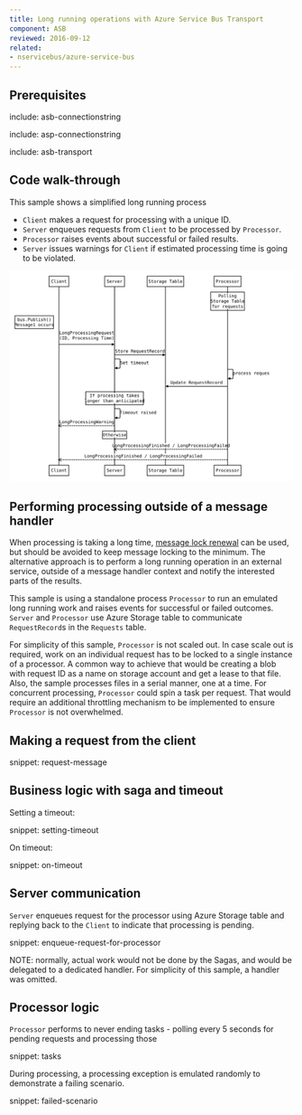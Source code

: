 ```yaml
---
title: Long running operations with Azure Service Bus Transport
component: ASB
reviewed: 2016-09-12
related:
- nservicebus/azure-service-bus
---
```



## Prerequisites

include: asb-connectionstring

include: asp-connectionstring


include: asb-transport


## Code walk-through

This sample shows a simplified long running process

 * `Client` makes a request for processing with a unique ID.
 * `Server` enqueues requests from `Client` to be processed by `Processor`.
 * `Processor` raises events about successful or failed results.
 * `Server` issues warnings for `Client` if estimated processing time is going to be violated. 

![](long-running-task.svg)

<!-- https://bramp.github.io/js-sequence-diagrams/
Participant Client
Participant Server
Participant Storage Table
Note over Processor: Polling\nStorage Table\nfor requests
Participant Processor
Note left of Client: bus.Publish()\nMessage1 occurs
Client->Server: LongProcessingRequest\n(ID, Processing Time)
Server->Storage Table: Store RequestRecord
Server->Server: Set timeout
Processor->Processor: process reques
Processor->Storage Table: Update RequestRecord
Note over Server: If processing takes\nlonger than anticipated
Server->Server: Timeout raised
Server->>Client: LongProcessingWarning
Note over Server: Otherwise
Processor->>Server: LongProcessingFinished / LongProcessingFailed
Processor->>Client: LongProcessingFinished / LongProcessingFailed
-->


## Performing processing outside of a message handler

When processing is taking a long time, [message lock renewal](/nservicebus/azure-service-bus/message-lock-renewal.md) can be used, but should be avoided to keep message locking to the minimum. The alternative approach is to perform a long running operation in an external service, outside of a message handler context and notify the interested parts of the results. 

This sample is using a standalone process `Processor` to run an emulated long running work and raises events for successful or failed outcomes. `Server` and `Processor` use Azure Storage table to communicate `RequestRecord`s in the `Requests` table.

For simplicity of this sample, `Processor` is not scaled out. In case scale out is required, work on an individual request has to be locked to a single instance of a processor. A common way to achieve that would be creating a blob with request ID as a name on storage account and get a lease to that file. Also, the sample processes files in a serial manner, one at a time. For concurrent processing, `Processor` could spin a task per request. That would require an additional throttling mechanism to be implemented to ensure `Processor` is not overwhelmed.


## Making a request from the client

snippet: request-message


## Business logic with saga and timeout

Setting a timeout:

snippet: setting-timeout

On timeout:

snippet: on-timeout


## Server communication

`Server` enqueues request for the processor using Azure Storage table and replying back to the `Client` to indicate that processing is pending. 

snippet: enqueue-request-for-processor

NOTE: normally, actual work would not be done by the Sagas, and would be delegated to a dedicated handler. For simplicity of this sample, a handler was omitted.


## Processor logic

`Processor` performs to never ending tasks - polling every 5 seconds for pending requests and processing those 

snippet: tasks

During processing, a processing exception is emulated randomly to demonstrate a failing scenario.

snippet: failed-scenario
